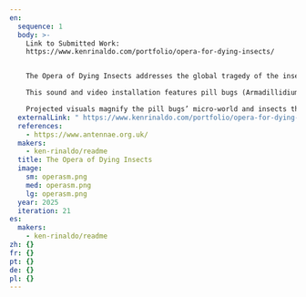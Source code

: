 ```yaml
---
en:
  sequence: 1
  body: >-
    L﻿ink to Submitted Work:
    https://www.kenrinaldo.com/portfolio/opera-for-dying-insects/ 


    The Opera of Dying Insects addresses the global tragedy of the insect apocalypse, driven by industrial farming, habitat loss, climate change, deforestation, and pesticide use. Studies reveal a 40% decline in insect populations and a 76% drop in flying insects over 27 years. As insects are vital to pollination and the food chain, this crisis has far-reaching consequences.

    This sound and video installation features pill bugs (Armadillidium Vulgare) thriving in a moist, constructed environment with domestic insects, fungi, and bacteria. As they consume and decompose a wet log, their movements are tracked by cameras and analyzed with artificial intelligence software. This data triggers an evolving tragic opera they compose. The ecosystem is built from locally sourced soil and insects. A small cube of earth, including branches and pill bugs, are transplanted from a local forest into a glass vitrine. After the exhibition, the soil is returned to its original habitat. 

    Projected visuals magnify the pill bugs’ micro-world and insects that are going extinct, encouraging viewers to appreciate their subtle beauty and recognize their critical role in ecosystems. The work aims to inspire a deeper awareness of the fragile interconnectedness of life on Earth.
  externalLink: " https://www.kenrinaldo.com/portfolio/opera-for-dying-insects/"
  references:
    - https://www.antennae.org.uk/
  makers:
    - ken-rinaldo/readme
  title: The Opera of Dying Insects
  image:
    sm: operasm.png
    med: operasm.png
    lg: operasm.png
  year: 2025
  iteration: 21
es:
  makers:
    - ken-rinaldo/readme
zh: {}
fr: {}
pt: {}
de: {}
pl: {}
---
```

